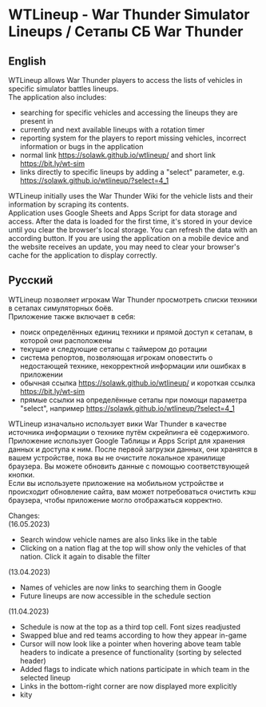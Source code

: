 # WTLineup - War Thunder Simulator Lineups / Сетапы СБ War Thunder  

## English  
WTLineup allows War Thunder players to access the lists of vehicles in specific simulator battles lineups.  
The application also includes:  
* searching for specific vehicles and accessing the lineups they are present in  
* currently and next available lineups with a rotation timer  
* reporting system for the players to report missing vehicles, incorrect information or bugs in the application  
* normal link https://solawk.github.io/wtlineup/ and short link https://bit.ly/wt-sim  
* links directly to specific lineups by adding a "select" parameter, e.g. https://solawk.github.io/wtlineup/?select=4_1  

WTLineup initially uses the War Thunder Wiki for the vehicle lists and their information by scraping its contents.  
Application uses Google Sheets and Apps Script for data storage and access. After the data is loaded for the first time, it's stored in your device until you clear the browser's local storage. You can refresh the data with an according button.
If you are using the application on a mobile device and the website receives an update, you may need to clear your browser's cache for the application to display correctly.

## Русский
WTLineup позволяет игрокам War Thunder просмотреть списки техники в сетапах симуляторных боёв.  
Приложение также включает в себя:
* поиск определённых единиц техники и прямой доступ к сетапам, в которой они расположены  
* текущие и следующие сетапы с таймером до ротации  
* система репортов, позволяющая игрокам оповестить о недостающей технике, некорректной информации или ошибках в приложении  
* обычная ссылка https://solawk.github.io/wtlineup/ и короткая ссылка https://bit.ly/wt-sim  
* прямые ссылки на определённые сетапы при помощи параметра "select", например https://solawk.github.io/wtlineup/?select=4_1  

WTLineup изначально использует вики War Thunder в качестве источника информации о технике путём скрейпинга её содержимого.  
Приложение использует Google Таблицы и Apps Script для хранения данных и доступа к ним. После первой загрузки данных, они хранятся в вашем устройстве, пока вы не очистите локальное хранилище браузера. Вы можете обновить данные с помощью соответствующей кнопки.  
Если вы используете приложение на мобильном устройстве и происходит обновление сайта, вам может потребоваться очистить кэш браузера, чтобы приложение могло отображаться корректно.

Changes:  
(16.05.2023)
* Search window vehicle names are also links like in the table
* Clicking on a nation flag at the top will show only the vehicles of that nation. Click it again to disable the filter

(13.04.2023)
* Names of vehicles are now links to searching them in Google  
* Future lineups are now accessible in the schedule section  

(11.04.2023)
* Schedule is now at the top as a third top cell. Font sizes readjusted  
* Swapped blue and red teams according to how they appear in-game  
* Cursor will now look like a pointer when hovering above team table headers to indicate a presence of functionality (sorting by selected header)  
* Added flags to indicate which nations participate in which team in the selected lineup  
* Links in the bottom-right corner are now displayed more explicitly  
* kity  